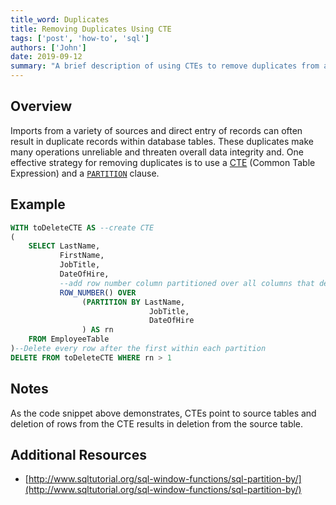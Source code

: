 ```yaml
---
title_word: Duplicates
title: Removing Duplicates Using CTE
tags: ['post', 'how-to', 'sql']
authors: ['John']
date: 2019-09-12
summary: "A brief description of using CTEs to remove duplicates from a table."
---
```


## Overview

Imports from a variety of sources and direct entry of records can often result in duplicate records within database tables. These duplicates make many operations unreliable and threaten overall data integrity and. One effective strategy for removing duplicates is to use a [CTE](https://www.essentialsql.com/introduction-common-table-expressions-ctes/) (Common Table Expression) and a [`PARTITION`](http://www.sqltutorial.org/sql-window-functions/sql-partition-by/) clause.

## Example

```SQL
WITH toDeleteCTE AS --create CTE
(
    SELECT LastName,
           FirstName,
           JobTitle,
           DateOfHire,
           --add row number column partitioned over all columns that define a row as unique
           ROW_NUMBER() OVER
                (PARTITION BY LastName,
                               JobTitle,
                               DateOfHire
                ) AS rn
    FROM EmployeeTable
)--Delete every row after the first within each partition
DELETE FROM toDeleteCTE WHERE rn > 1
```

## Notes

As the code snippet above demonstrates, CTEs point to source tables and deletion of rows from the CTE results in deletion from the source table.


## Additional Resources

* [http://www.sqltutorial.org/sql-window-functions/sql-partition-by/](http://www.sqltutorial.org/sql-window-functions/sql-partition-by/)

